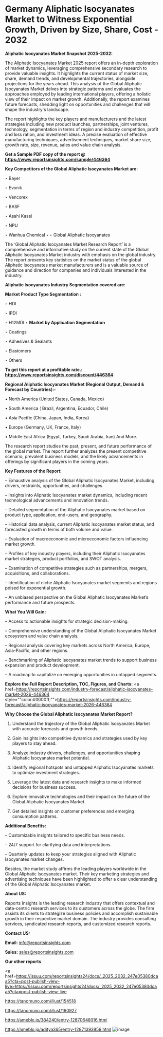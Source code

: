 # Germany Aliphatic Isocyanates Market to Witness Exponential Growth, Driven by Size, Share, Cost - 2032

<strong>Aliphatic Isocyanates Market Snapshot 2025-2032:</strong>

The <a href=https://www.reportsinsights.com/sample/446364>Aliphatic Isocyanates Market</a> 2025 report offers an in-depth exploration of market dynamics, leveraging comprehensive secondary research to provide valuable insights. It highlights the current status of market size, share, demand trends, and developmental trajectories, alongside projections for the years ahead. This analysis of the Global Aliphatic Isocyanates Market delves into strategic patterns and evaluates the approaches employed by leading international players, offering a holistic view of their impact on market growth. Additionally, the report examines future forecasts, shedding light on opportunities and challenges that will shape the industry's landscape.

The report highlights the key players and manufacturers and the latest strategies including new product launches, partnerships, joint ventures, technology, segmentation in terms of region and industry competition, profit and loss ration, and investment ideas. A precise evaluation of effective manufacturing techniques, advertisement techniques, market share size, growth rate, size, revenue, sales and value chain analysis.

<strong>Get a Sample PDF copy of the report @ <a href=https://www.reportsinsights.com/sample/446364 style=color:#0000ff;>https://www.reportsinsights.com/sample/446364</a></strong>

<strong>Key Competitors of the Global Aliphatic Isocyanates Market are:</strong>

‣ Bayer

‣ Evonik

‣ Vencorex

‣ BASF

‣ Asahi Kasei

‣ NPU

‣ Wanhua Chemical
‣ 
‣ Global Aliphatic Isocyanates

The ‘Global Aliphatic Isocyanates Market Research Report’ is a comprehensive and informative study on the current state of the Global Aliphatic Isocyanates Market industry with emphasis on the global industry. The report presents key statistics on the market status of the global Aliphatic Isocyanates market manufacturers and is a valuable source of guidance and direction for companies and individuals interested in the industry.

<strong>Aliphatic Isocyanates Industry Segmentation covered are:</strong>

<strong>Market Product Type Segmentation :</strong>

‣ HDI

‣ IPDI

‣ H12MDI
‣ 
<strong>Market by Application Segmentation</strong>

‣ Coatings

‣ Adhesives & Sealants

‣ Elastomers

‣ Others

<strong>To get this report at a profitable rate.: <a href=https://www.reportsinsights.com/discount/446364 style=color:#0000ff;>https://www.reportsinsights.com/discount/446364</a></strong>

<strong>Regional Aliphatic Isocyanates Market (Regional Output, Demand &amp; Forecast by Countries):-</strong>

• North America (United States, Canada, Mexico)

• South America ( Brazil, Argentina, Ecuador, Chile)

• Asia Pacific (China, Japan, India, Korea)

• Europe (Germany, UK, France, Italy)

• Middle East Africa (Egypt, Turkey, Saudi Arabia, Iran) And More.

The research report studies the past, present, and future performance of the global market. The report further analyzes the present competitive scenario, prevalent business models, and the likely advancements in offerings by significant players in the coming years.

<strong>Key Features of the Report:</strong>

– Exhaustive analysis of the Global Aliphatic Isocyanates Market, including drivers, restraints, opportunities, and challenges.

– Insights into Aliphatic Isocyanates market dynamics, including recent technological advancements and innovation trends.

– Detailed segmentation of the Aliphatic Isocyanates market based on product type, application, end-users, and geography.

– Historical data analysis, current Aliphatic Isocyanates market status, and forecasted growth in terms of both volume and value.

– Evaluation of macroeconomic and microeconomic factors influencing market growth.

– Profiles of key industry players, including their Aliphatic Isocyanates market strategies, product portfolios, and SWOT analysis.

– Examination of competitive strategies such as partnerships, mergers, acquisitions, and collaborations.

– Identification of niche Aliphatic Isocyanates market segments and regions poised for exponential growth.

– An unbiased perspective on the Global Aliphatic Isocyanates Market’s performance and future prospects.

<strong>What You Will Gain:</strong>

– Access to actionable insights for strategic decision-making.

– Comprehensive understanding of the Global Aliphatic Isocyanates Market ecosystem and value chain analysis.

– Regional analysis covering key markets across North America, Europe, Asia-Pacific, and other regions.

– Benchmarking of Aliphatic Isocyanates market trends to support business expansion and product development.

– A roadmap to capitalize on emerging opportunities in untapped segments.

<strong>Explore the Full Report Description, TOC, Figures, and Charts:</strong>
<a href=https://reportsinsights.com/industry-forecast/aliphatic-isocyanates-market-2026-446364 style=""color:#0000ff;"">https://reportsinsights.com/industry-forecast/aliphatic-isocyanates-market-2026-446364</a>

<strong>Why Choose the Global Aliphatic Isocyanates Market Report?</strong>

1. Understand the trajectory of the Global Aliphatic Isocyanates Market with accurate forecasts and growth trends.

2. Gain insights into competitive dynamics and strategies used by key players to stay ahead.

3. Analyze industry drivers, challenges, and opportunities shaping Aliphatic Isocyanates market potential.

4. Identify regional hotspots and untapped Aliphatic Isocyanates markets to optimize investment strategies.

5. Leverage the latest data and research insights to make informed decisions for business success.

6. Explore innovative technologies and their impact on the future of the Global Aliphatic Isocyanates Market.

7. Get detailed insights on customer preferences and emerging consumption patterns.

<strong>Additional Benefits:</strong>

– Customizable insights tailored to specific business needs.

– 24/7 support for clarifying data and interpretations.

– Quarterly updates to keep your strategies aligned with Aliphatic Isocyanates market changes.

Besides, the market study affirms the leading players worldwide in the Global Aliphatic Isocyanates market. Their key marketing strategies and advertising techniques have been highlighted to offer a clear understanding of the Global Aliphatic Isocyanates market.

<strong><strong>About US</strong>:</strong>

Reports Insights is the leading research industry that offers contextual and data-centric research services to its customers across the globe. The firm assists its clients to strategize business policies and accomplish sustainable growth in their respective market domain. The industry provides consulting services, syndicated research reports, and customized research reports.

<strong>Contact US:</strong>

<p class=><b>Email:</b> <a href=mailto:info@reportsinsights.com>info@reportsinsights.com</a></p>
<p class=><b>Sales:</b> <a href=mailto:sales@reportsinsights.com>sales@reportsinsights.com</a></p>

<strong>Our other reports</strong>

<a href=https://issuu.com/reportsinsights24/docs/_2025_2032_247e05380dcaa5?cta=post-publish-view-live>https://issuu.com/reportsinsights24/docs/_2025_2032_247e05380dcaa5?cta=post-publish-view-live</a>

<a href=https://tanomuno.com/illust/154518>https://tanomuno.com/illust/154518</a>

<a href=https://tanomuno.com/illust/190927>https://tanomuno.com/illust/190927</a>

<a href=https://ameblo.jp/384240/entry-12870648016.html>https://ameblo.jp/384240/entry-12870648016.html</a>

<a href=https://ameblo.jp/aditya365/entry-12871393859.html>https://ameblo.jp/aditya365/entry-12871393859.html</a>
![image](https://github.com/user-attachments/assets/c9f3874d-a6d2-4aba-9f3d-8796dc5589ee)
